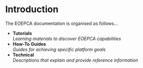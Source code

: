 # Introduction

The EOEPCA documentation is organised as follows...

* **Tutorials**<br>
  _Learning materials to discover EOEPCA capabilities_
* **How-To Guides**<br>
  _Guides for achieving specific platform goals_
* **Technical**<br>
  _Descriptions that explain and provide reference information_
